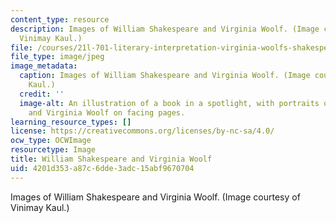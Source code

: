 ```yaml
---
content_type: resource
description: Images of William Shakespeare and Virginia Woolf. (Image courtesy of
  Vinimay Kaul.)
file: /courses/21l-701-literary-interpretation-virginia-woolfs-shakespeare-spring-2001/4201d353a87c6dde3adc15abf9670704_21l-701s01.jpg
file_type: image/jpeg
image_metadata:
  caption: Images of William Shakespeare and Virginia Woolf. (Image courtesy of Vinimay
    Kaul.)
  credit: ''
  image-alt: An illustration of a book in a spotlight, with portraits of William Shakespeare
    and Virginia Woolf on facing pages.
learning_resource_types: []
license: https://creativecommons.org/licenses/by-nc-sa/4.0/
ocw_type: OCWImage
resourcetype: Image
title: William Shakespeare and Virginia Woolf
uid: 4201d353-a87c-6dde-3adc-15abf9670704
---
```

Images of William Shakespeare and Virginia Woolf. (Image courtesy of Vinimay Kaul.)
